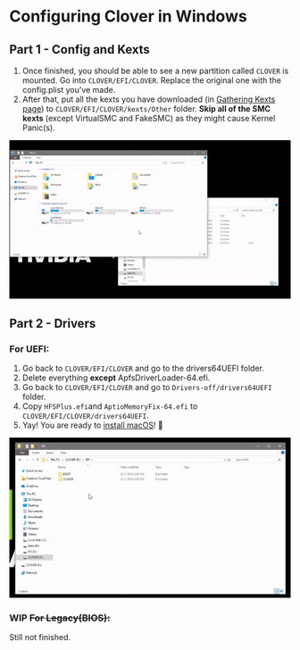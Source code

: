 # Configuring Clover in Windows

## Part 1 - Config and Kexts

1. Once finished, you should be able to see a new partition called `CLOVER` is mounted. Go into `CLOVER/EFI/CLOVER`. Replace the original one with the config.plist you've made.
2. After that, put all the kexts you have downloaded \(in [Gathering Kexts page](../get-started/gathering-kexts.md)\) to `CLOVER/EFI/CLOVER/kexts/Other` folder. **Skip all of the SMC kexts** \(except VirtualSMC and FakeSMC\) as they might cause Kernel Panic\(s\).

![Config and Kexts](../../.gitbook/assets/ezgif-4-106771fe2b5a.gif)

## Part 2 - Drivers

### For UEFI:

1. Go back to `CLOVER/EFI/CLOVER` and go to the drivers64UEFI folder.
2. Delete everything **except** ApfsDriverLoader-64.efi.
3. Go back to `CLOVER/EFI/CLOVER` and go to `Drivers-off/drivers64UEFI` folder.
4. Copy `HFSPlus.efi`and `AptioMemoryFix-64.efi` to `CLOVER/EFI/CLOVER/drivers64UEFI`.
5. Yay! You are ready to [install macOS](../actual-installation-part-1.md)! 🥳 

![Drivers - UEFI](../../.gitbook/assets/ezgif-4-dcd1cd3e8f07.gif)

### WIP ~~For Legacy\(BIOS\):~~

Still not finished.

